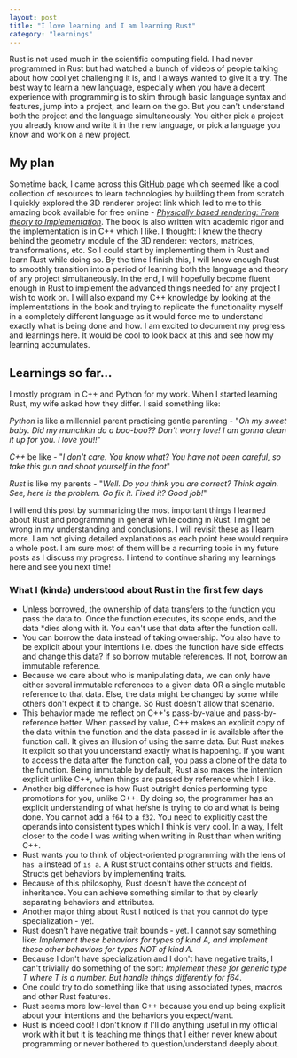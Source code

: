 ```yaml
---
layout: post
title: "I love learning and I am learning Rust"
category: "learnings"
---
```


Rust is not used much in the scientific computing field. I had never programmed in Rust but had watched a bunch of videos of people talking about how cool yet challenging it is, and I always wanted to give it a try. The best way to learn a new language, especially when you have a decent experience with programming is to skim through basic language syntax and features, jump into a project, and learn on the go. But you can't understand both the project and the language simultaneously. You either pick a project you already know and write it in the new language, or pick a language you know and work on a new project.

## My plan

Sometime back, I came across this [GitHub page](https://github.com/codecrafters-io/build-your-own-x) which seemed like a cool collection of resources to learn technologies by building them from scratch. I quickly explored the 3D renderer project link which led to me to this amazing book available for free online - [*Physically based rendering: From theory to Implementation*](https://pbr-book.org/4ed/contents). The book is also written with academic rigor and the implementation is in C++ which I like. I thought: I knew the theory behind the geometry module of the 3D renderer: vectors, matrices, transformations, etc. So I could start by implementing them in Rust and learn Rust while doing so. By the time I finish this, I will know enough Rust to smoothly transition into a period of learning both the language and theory of any project simultaneously. In the end, I will hopefully become fluent enough in Rust to implement the advanced things needed for any project I wish to work on. I will also expand my C++ knowledge by looking at the implementations in the book and trying to replicate the functionality myself in a completely different language as it would force me to understand exactly what is being done and how. I am excited to document my progress and learnings here. It would be cool to look back at this and see how my learning accumulates.


## Learnings so far...

I mostly program in C++ and Python for my work. When I started learning Rust, my wife asked how they differ. I said something like:

*Python* is like a millennial parent practicing gentle parenting - "*Oh my sweet baby. Did my munchkin do a boo-boo?? Don't worry love! I am gonna clean it up for you. I love you!!*"

*C++* be like - "*I don't care. You know what? You have not been careful, so take this gun and shoot yourself in the foot*"

*Rust* is like my parents - "*Well. Do you think you are correct? Think again. See, here is the problem. Go fix it. Fixed it? Good job!*"

I will end this post by summarizing the most important things I learned about Rust and programming in general while coding in Rust. I might be wrong in my understanding and conclusions. I will revisit these as I learn more. I am not giving detailed explanations as each point here would require a whole post. I am sure most of them will be a recurring topic in my future posts as I discuss my progress. I intend to continue sharing my learnings here and see you next time!

### What I (kinda) understood about Rust in the first few days

- Unless borrowed, the ownership of data transfers to the function you pass the data to. Once the function executes, its scope ends, and the data *dies along with it. You can't use that data after the function call.
- You can borrow the data instead of taking ownership. You also have to be explicit about your intentions i.e. does the function have side effects and change this data? if so borrow mutable references. If not, borrow an immutable reference.
- Because we care about who is manipulating data, we can only have either several immutable references to a given data OR a single mutable reference to that data. Else, the data might be changed by some while others don't expect it to change. So Rust doesn't allow that scenario.
- This behavior made me reflect on C++'s pass-by-value and pass-by-reference better. When passed by value, C++ makes an explicit copy of the data within the function and the data passed in is available after the function call. It gives an illusion of using the same data. But Rust makes it explicit so that you understand exactly what is happening. If you want to access the data after the function call, you pass a clone of the data to the function. Being immutable by default, Rust also makes the intention explicit unlike C++, when things are passed by reference which I like.
- Another big difference is how Rust outright denies performing type promotions for you, unlike C++. By doing so, the programmer has an explicit understanding of what he/she is trying to do and what is being done. You cannot add a `f64` to a `f32`. You need to explicitly cast the operands into consistent types which I think is very cool. In a way, I felt closer to the code I was writing when writing in Rust than when writing C++.
- Rust wants you to think of object-oriented programming with the lens of `has a` instead of `is a`. A Rust struct contains other structs and fields. Structs get behaviors by implementing traits.
- Because of this philosophy, Rust doesn't have the concept of inheritance. You can achieve something similar to that by clearly separating behaviors and attributes.
- Another major thing about Rust I noticed is that you cannot do type specialization - yet. 
- Rust doesn't have negative trait bounds - yet. I cannot say something like: *Implement these behaviors for types of kind A, and implement these other behaviors for types  NOT of kind A.*
- Because I don't have specialization and I don't have negative traits, I can't trivially do something of the sort: *Implement these for generic type T where T is a number. But handle things differently for f64*.
- One could try to do something like that using associated types, macros and other Rust features.
- Rust seems more low-level than C++ because you end up being explicit about your intentions and the behaviors you expect/want.
- Rust is indeed cool! I don't know if I'll do anything useful in my official work with it but it is teaching me things that I either never knew about programming or never bothered to question/understand deeply about.
